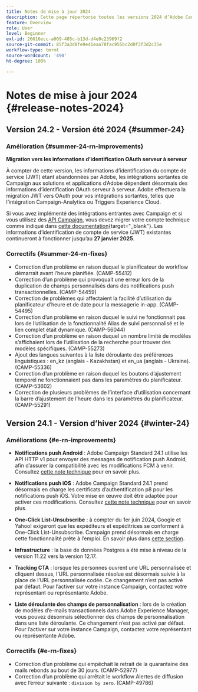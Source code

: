 ```yaml
---
title: Notes de mise à jour 2024
description: Cette page répertorie toutes les versions 2024 d’Adobe Campaign Standard.
feature: Overview
role: User
level: Beginner
exl-id: 26616ecc-a009-485c-b13d-d4e0c23969f2
source-git-commit: 85f3a3d8fe9e41eaa78fac955bc2d0f3f3d2c35e
workflow-type: tm+mt
source-wordcount: '490'
ht-degree: 100%

---
```


# Notes de mise à jour 2024 {#release-notes-2024}


## Version 24.2 - Version été 2024 {#summer-24}

### Amélioration {#summer-24-rn-improvements}

**Migration vers les informations d’identification OAuth serveur à serveur**

À compter de cette version, les informations d’identification du compte de service (JWT) étant abandonnées par Adobe, les intégrations sortantes de Campaign aux solutions et applications d’Adobe dépendent désormais des informations d’identification OAuth serveur à serveur. Adobe effectuera la migration JWT vers OAuth pour vos intégrations sortantes, telles que l’intégration Campaign-Analytics ou Triggers Experience Cloud.

Si vous avez implémenté des intégrations entrantes avec Campaign et si vous utilisez des [API Campaign](../../api/using/get-started-apis.md), vous devez migrer votre compte technique comme indiqué dans [cette documentation](https://developer.adobe.com/developer-console/docs/guides/authentication/ServerToServerAuthentication/migration/){target="_blank"}. Les informations d’identification de compte de service (JWT) existantes continueront à fonctionner jusqu’au **27 janvier 2025**.

### Correctifs {#summer-24-rn-fixes}

* Correction d’un problème en raison duquel le planificateur de workflow démarrait avant l’heure planifiée. (CAMP-55412)
* Correction d’un problème qui provoquait une erreur lors de la duplication de champs personnalisés dans des notifications push transactionnelles. (CAMP-54459)
* Correction de problèmes qui affectaient la facilité d’utilisation du planificateur d’heure et de date pour la messagerie in-app. (CAMP-54495)
* Correction d’un problème en raison duquel le suivi ne fonctionnait pas lors de l’utilisation de la fonctionnalité Alias de suivi personnalisé et le lien complet était dynamique. (CAMP-56044)
* Correction d’un problème en raison duquel un nombre limité de modèles s’affichaient lors de l’utilisation de la recherche pour trouver des modèles spécifiques. (CAMP-55273)
* Ajout des langues suivantes à la liste déroulante des préférences linguistiques : en_kz (anglais - Kazakhstan) et en_ua (anglais - Ukraine). (CAMP-55336)
* Correction d’un problème en raison duquel les boutons d’ajustement temporel ne fonctionnaient pas dans les paramètres du planificateur. (CAMP-53602)
* Correction de plusieurs problèmes de l’interface d’utilisation concernant la barre d’ajustement de l’heure dans les paramètres du planificateur. (CAMP-55291)


## Version 24.1 - Version d’hiver 2024 {#winter-24}

### Améliorations {#e-rn-improvements}

* **Notifications push Android** : Adobe Campaign Standard 24.1 utilise les API HTTP v1 pour envoyer des messages de notification push Android, afin d’assurer la compatibilité avec les modifications FCM à venir. Consultez [cette note technique](../../administration/using/push-technote.md) pour en savoir plus.

* **Notifications push iOS** : Adobe Campaign Standard 24.1 prend désormais en charge les certificats d’authentification p8 pour les notifications push iOS. Votre mise en œuvre doit être adaptée pour activer ces modifications. Consultez [cette note technique](../../administration/using/push-technote.md) pour en savoir plus.

* **One-Click List-Unsubscribe** : à compter du 1er juin 2024, Google et Yahoo! exigeront que les expéditeurs et expéditrices se conforment à One-Click List-Unsubscribe. Campaign prend désormais en charge cette fonctionnalité prête à l’emploi. En savoir plus dans [cette section](../../administration/using/configuring-email-channel.md#list-of-email-smtp-parameters).

* **Infrastructure** : la base de données Postgres a été mise à niveau de la version 11.22 vers la version 12.17.

* **Tracking CTA** : lorsque les personnes ouvrent une URL personnalisée et cliquent dessus, l’URL personnalisée résolue est désormais suivie à la place de l’URL personnalisée codée. Ce changement n’est pas activé par défaut. Pour l’activer sur votre instance Campaign, contactez votre représentant ou représentante Adobe.

* **Liste déroulante des champs de personnalisation** : lors de la création de modèles d’e-mails transactionnels dans Adobe Experience Manager, vous pouvez désormais sélectionner des champs de personnalisation dans une liste déroulante. Ce changement n’est pas activé par défaut. Pour l’activer sur votre instance Campaign, contactez votre représentant ou représentante Adobe.

### Correctifs {#e-rn-fixes}

* Correction d’un problème qui empêchait le retrait de la quarantaine des mails rebonds au bout de 30 jours. (CAMP-52977)
* Correction d’un problème qui arrêtait le workflow Alertes de diffusion avec l’erreur suivante : `division by zero`. (CAMP-49786)
